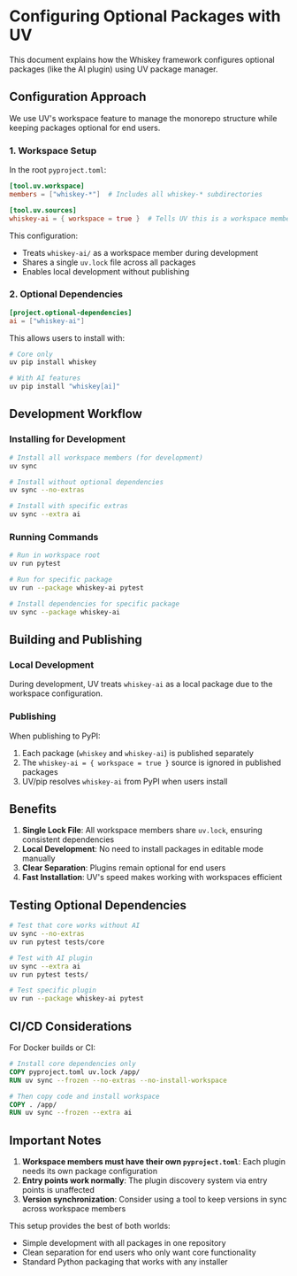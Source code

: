 # Configuring Optional Packages with UV

This document explains how the Whiskey framework configures optional packages (like the AI plugin) using UV package manager.

## Configuration Approach

We use UV's workspace feature to manage the monorepo structure while keeping packages optional for end users.

### 1. Workspace Setup

In the root `pyproject.toml`:

```toml
[tool.uv.workspace]
members = ["whiskey-*"]  # Includes all whiskey-* subdirectories

[tool.uv.sources]
whiskey-ai = { workspace = true }  # Tells UV this is a workspace member
```

This configuration:
- Treats `whiskey-ai/` as a workspace member during development
- Shares a single `uv.lock` file across all packages
- Enables local development without publishing

### 2. Optional Dependencies

```toml
[project.optional-dependencies]
ai = ["whiskey-ai"]
```

This allows users to install with:
```bash
# Core only
uv pip install whiskey

# With AI features
uv pip install "whiskey[ai]"
```

## Development Workflow

### Installing for Development

```bash
# Install all workspace members (for development)
uv sync

# Install without optional dependencies
uv sync --no-extras

# Install with specific extras
uv sync --extra ai
```

### Running Commands

```bash
# Run in workspace root
uv run pytest

# Run for specific package
uv run --package whiskey-ai pytest

# Install dependencies for specific package
uv sync --package whiskey-ai
```

## Building and Publishing

### Local Development
During development, UV treats `whiskey-ai` as a local package due to the workspace configuration.

### Publishing
When publishing to PyPI:
1. Each package (`whiskey` and `whiskey-ai`) is published separately
2. The `whiskey-ai = { workspace = true }` source is ignored in published packages
3. UV/pip resolves `whiskey-ai` from PyPI when users install

## Benefits

1. **Single Lock File**: All workspace members share `uv.lock`, ensuring consistent dependencies
2. **Local Development**: No need to install packages in editable mode manually
3. **Clear Separation**: Plugins remain optional for end users
4. **Fast Installation**: UV's speed makes working with workspaces efficient

## Testing Optional Dependencies

```bash
# Test that core works without AI
uv sync --no-extras
uv run pytest tests/core

# Test with AI plugin
uv sync --extra ai
uv run pytest tests/

# Test specific plugin
uv run --package whiskey-ai pytest
```

## CI/CD Considerations

For Docker builds or CI:

```dockerfile
# Install core dependencies only
COPY pyproject.toml uv.lock /app/
RUN uv sync --frozen --no-extras --no-install-workspace

# Then copy code and install workspace
COPY . /app/
RUN uv sync --frozen --extra ai
```

## Important Notes

1. **Workspace members must have their own `pyproject.toml`**: Each plugin needs its own package configuration
2. **Entry points work normally**: The plugin discovery system via entry points is unaffected
3. **Version synchronization**: Consider using a tool to keep versions in sync across workspace members

This setup provides the best of both worlds:
- Simple development with all packages in one repository
- Clean separation for end users who only want core functionality
- Standard Python packaging that works with any installer
